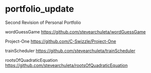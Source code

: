 # portfolio_update
Second Revision of Personal Portfolio

wordGuessGame
https://github.com/stevearchuleta/wordGuessGame

Project-One
https://github.com/C-Swizzle/Project-One

trainScheduler
https://github.com/stevearchuleta/trainScheduler

rootsOfQuadraticEquation
https://github.com/stevearchuleta/rootsOfQuadraticEquation
